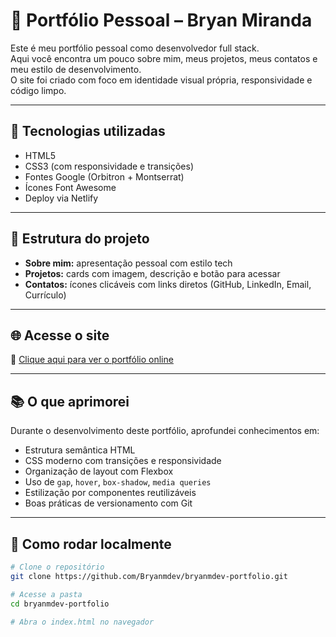 # 🧠 Portfólio Pessoal – Bryan Miranda

Este é meu portfólio pessoal como desenvolvedor full stack.  
Aqui você encontra um pouco sobre mim, meus projetos, meus contatos e meu estilo de desenvolvimento.  
O site foi criado com foco em identidade visual própria, responsividade e código limpo.

---

## 🚀 Tecnologias utilizadas

- HTML5
- CSS3 (com responsividade e transições)
- Fontes Google (Orbitron + Montserrat)
- Ícones Font Awesome
- Deploy via Netlify

---

## 🎨 Estrutura do projeto

- **Sobre mim:** apresentação pessoal com estilo tech
- **Projetos:** cards com imagem, descrição e botão para acessar
- **Contatos:** ícones clicáveis com links diretos (GitHub, LinkedIn, Email, Currículo)

---

## 🌐 Acesse o site

🔗 [Clique aqui para ver o portfólio online](https://bryanmdev-portfolio.netlify.app)

---

## 📚 O que aprimorei

Durante o desenvolvimento deste portfólio, aprofundei conhecimentos em:
- Estrutura semântica HTML
- CSS moderno com transições e responsividade
- Organização de layout com Flexbox
- Uso de `gap`, `hover`, `box-shadow`, `media queries`
- Estilização por componentes reutilizáveis
- Boas práticas de versionamento com Git

---

## 📂 Como rodar localmente

```bash
# Clone o repositório
git clone https://github.com/Bryanmdev/bryanmdev-portfolio.git

# Acesse a pasta
cd bryanmdev-portfolio

# Abra o index.html no navegador
